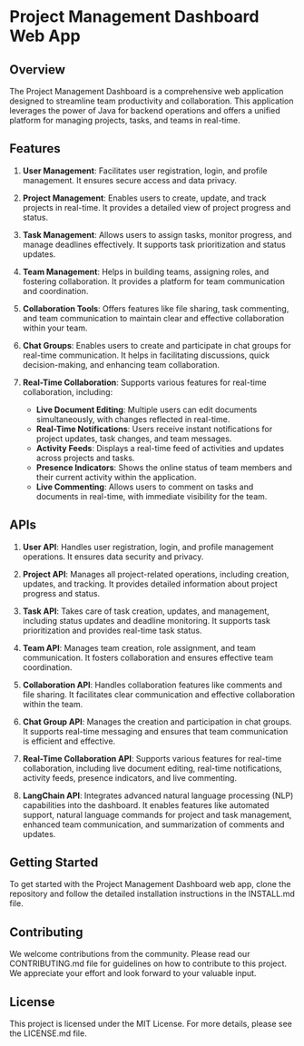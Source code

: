 # Project Management Dashboard Web App

## Overview
The Project Management Dashboard is a comprehensive web application designed to streamline team productivity and collaboration. This application leverages the power of Java for backend operations and offers a unified platform for managing projects, tasks, and teams in real-time.

## Features

1. **User Management**: Facilitates user registration, login, and profile management. It ensures secure access and data privacy.

2. **Project Management**: Enables users to create, update, and track projects in real-time. It provides a detailed view of project progress and status.

3. **Task Management**: Allows users to assign tasks, monitor progress, and manage deadlines effectively. It supports task prioritization and status updates.

4. **Team Management**: Helps in building teams, assigning roles, and fostering collaboration. It provides a platform for team communication and coordination.

5. **Collaboration Tools**: Offers features like file sharing, task commenting, and team communication to maintain clear and effective collaboration within your team.

6. **Chat Groups**: Enables users to create and participate in chat groups for real-time communication. It helps in facilitating discussions, quick decision-making, and enhancing team collaboration.

7. **Real-Time Collaboration**: Supports various features for real-time collaboration, including:
   - **Live Document Editing**: Multiple users can edit documents simultaneously, with changes reflected in real-time.
   - **Real-Time Notifications**: Users receive instant notifications for project updates, task changes, and team messages.
   - **Activity Feeds**: Displays a real-time feed of activities and updates across projects and tasks.
   - **Presence Indicators**: Shows the online status of team members and their current activity within the application.
   - **Live Commenting**: Allows users to comment on tasks and documents in real-time, with immediate visibility for the team.

## APIs

1. **User API**: Handles user registration, login, and profile management operations. It ensures data security and privacy.

2. **Project API**: Manages all project-related operations, including creation, updates, and tracking. It provides detailed information about project progress and status.

3. **Task API**: Takes care of task creation, updates, and management, including status updates and deadline monitoring. It supports task prioritization and provides real-time task status.

4. **Team API**: Manages team creation, role assignment, and team communication. It fosters collaboration and ensures effective team coordination.

5. **Collaboration API**: Handles collaboration features like comments and file sharing. It facilitates clear communication and effective collaboration within the team.

6. **Chat Group API**: Manages the creation and participation in chat groups. It supports real-time messaging and ensures that team communication is efficient and effective.

7. **Real-Time Collaboration API**: Supports various features for real-time collaboration, including live document editing, real-time notifications, activity feeds, presence indicators, and live commenting.

8. **LangChain API**: Integrates advanced natural language processing (NLP) capabilities into the dashboard. It enables features like automated support, natural language commands for project and task management, enhanced team communication, and summarization of comments and updates.

## Getting Started

To get started with the Project Management Dashboard web app, clone the repository and follow the detailed installation instructions in the INSTALL.md file.

## Contributing

We welcome contributions from the community. Please read our CONTRIBUTING.md file for guidelines on how to contribute to this project. We appreciate your effort and look forward to your valuable input.

## License

This project is licensed under the MIT License. For more details, please see the LICENSE.md file.